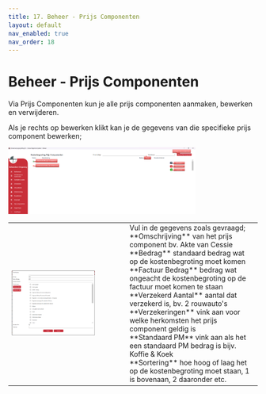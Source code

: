 ```yaml
---
title: 17. Beheer - Prijs Componenten
layout: default
nav_enabled: true
nav_order: 18
---
```


# Beheer - Prijs Componenten
Via Prijs Componenten kun je alle prijs componenten aanmaken, bewerken en verwijderen.

Als je rechts op bewerken klikt kan je de gegevens van die specifieke prijs component bewerken;

<p float="left">
  <a href="./images/prijscomponent.png" target="_blank">
    <img src="./images/prijscomponent.png" alt="Screenshot of the application" width="75%" />
  </a>
</p>

<table>
  <tr>
    <td>
      <a href="./images/prijscomponentnewedit.png" target="_blank">
        <img src="./images/prijscomponentnewedit.png" alt="Screenshot of the application" width="75%" />
      </a>
    </td>
    <td>
      Vul in de gegevens zoals gevraagd;<br/>
      **Omschrijving** van het prijs component bv. Akte van Cessie<br/>
      **Bedrag** standaard bedrag wat op de kostenbegroting moet komen<br/>
      **Factuur Bedrag** bedrag wat ongeacht de kostenbegroting op de factuur moet komen te staan<br/>
      **Verzekerd Aantal** aantal dat verzekerd is, bv. 2 rouwauto's<br/>
      **Verzekeringen** vink aan voor welke herkomsten het prijs component geldig is<br/>
      **Standaard PM** vink aan als het een standaard PM bedrag is bijv. Koffie & Koek<br/>
      **Sortering** hoe hoog of laag het op de kostenbegroting moet staan, 1 is bovenaan, 2 daaronder etc.<br/>
    </td>
  </tr>
</table>
